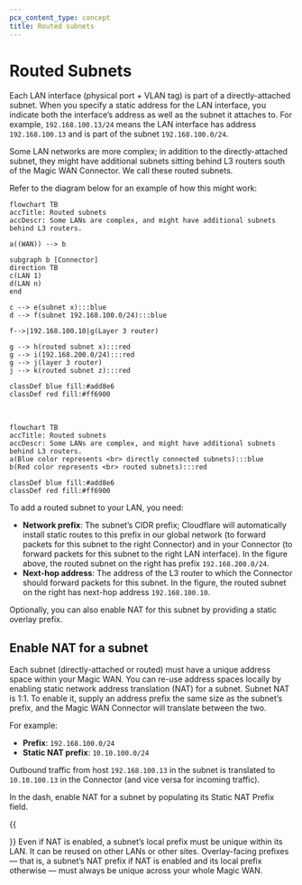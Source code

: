 ```yaml
---
pcx_content_type: concept
title: Routed subnets
---
```


# Routed Subnets
Each LAN interface (physical port + VLAN tag) is part of a directly-attached subnet. When you specify a static address for the LAN interface, you indicate both the interface’s address as well as the subnet it attaches to. For example, `192.168.100.13/24` means the LAN interface has address `192.168.100.13` and is part of the subnet `192.168.100.0/24`.

Some LAN networks are more complex; in addition to the directly-attached subnet, they might have additional subnets sitting behind L3 routers south of the Magic WAN Connector. We call these routed subnets.

Refer to the diagram below for an example of how this might work:

```mermaid
flowchart TB
accTitle: Routed subnets
accDescr: Some LANs are complex, and might have additional subnets behind L3 routers.

a((WAN)) --> b

subgraph b [Connector]
direction TB
c(LAN 1)
d(LAN n)
end

c --> e(subnet x):::blue
d --> f(subnet 192.168.100.0/24):::blue

f-->|192.168.100.10|g(Layer 3 router)

g --> h(routed subnet x):::red
g --> i(192.168.200.0/24):::red
g --> j(layer 3 router)
j --> k(routed subnet z):::red

classDef blue fill:#add8e6
classDef red fill:#ff6900
```

<br>

```mermaid
flowchart TB
accTitle: Routed subnets
accDescr: Some LANs are complex, and might have additional subnets behind L3 routers.
a(Blue color represents <br> directly connected subnets):::blue
b(Red color represents <br> routed subnets):::red

classDef blue fill:#add8e6
classDef red fill:#ff6900
```

To add a routed subnet to your LAN, you need:

- **Network prefix**: The subnet’s CIDR prefix; Cloudflare will automatically install static routes to this prefix in our global network (to forward packets for this subnet to the right Connector) and in your Connector (to forward packets for this subnet to the right LAN interface). In the figure above, the routed subnet on the right has prefix `192.168.200.0/24`.
- **Next-hop address**: The address of the L3 router to which the Connector should forward packets for this subnet. In the figure, the routed subnet on the right has next-hop address `192.168.100.10`.

Optionally, you can also enable NAT for this subnet by providing a static overlay prefix.

## Enable NAT for a subnet

Each subnet (directly-attached or routed) must have a unique address space within your Magic WAN. You can re-use address spaces locally by enabling static network address translation (NAT) for a subnet. Subnet NAT is 1:1. To enable it, supply an address prefix the same size as the subnet’s prefix, and the Magic WAN Connector will translate between the two.

For example:
- **Prefix**: `192.168.100.0/24`
- **Static NAT prefix**: `10.10.100.0/24`

Outbound traffic from host `192.168.100.13` in the subnet is translated to `10.10.100.13` in the Connector (and vice versa for incoming traffic).

In the dash, enable NAT for a subnet by populating its Static NAT Prefix field.

{{<Aside type="note">}}
Even if NAT is enabled, a subnet’s local prefix must be unique within its LAN. It can be reused on other LANs or other sites. Overlay-facing prefixes — that is, a subnet’s NAT prefix if NAT is enabled and its local prefix otherwise — must always be unique across your whole Magic WAN.